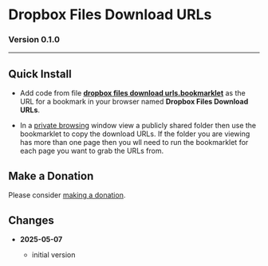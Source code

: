 # Dropbox Files Download URLs

### Version 0.1.0

---

## Quick Install

* Add code from file **[dropbox files download urls.bookmarklet][1]** as the URL
  for a bookmark in your browser named **Dropbox Files Download URLs**.
  
* In a [private browsing][3] window view a publicly shared folder then use the
  bookmarklet to copy the download URLs. If the folder you are viewing has more
  than one page then you wll need to run the bookmarklet for each page you want
  to grab the URLs from.

## Make a Donation

Please consider [making a donation][2].

## Changes

<!-- * **2021-05-08**

  * added coverage for store product grid image hover
  * bumped version to v0.1d1
  -->
* **2025-05-07**

  * initial version

[1]: dropbox%20files%20download%20urls.bookmarklet#L1
[2]: https://github.com/tomsWebConsulting/twcsl#make-a-donation
[3]: https://support.squarespace.com/hc/en-us/articles/207099587-Using-private-browsing-or-incognito-mode
